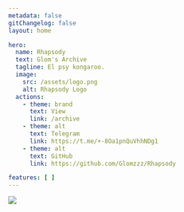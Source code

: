 ```yaml
---
metadata: false
gitChangelog: false
layout: home

hero:
  name: Rhapsody
  text: Glom's Archive
  tagline: El psy kongaroo.
  image:
    src: /assets/logo.png
    alt: Rhapsody Logo
  actions:
    - theme: brand
      text: View
      link: /archive
    - theme: alt
      text: Telegram
      link: https://t.me/+-8Oa1pnQuVhhNDg1
    - theme: alt
      text: GitHub
      link: https://github.com/Glomzzz/Rhapsody

features: [ ]
---
```


<HomeContent>

<container>
    <img src="/assets/test.jpg">
</container>

</HomeContent>